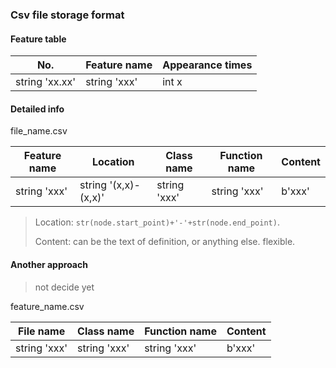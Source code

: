 ### Csv file storage format

#### Feature table

| No.            | Feature name | Appearance times |
| -------------- | ------------ | ---------------- |
| string 'xx.xx' | string 'xxx' | int x            |



#### Detailed info

file_name.csv

| Feature name | Location             | Class name   | Function name | Content |
| ------------ | -------------------- | ------------ | ------------- | ------- |
| string 'xxx' | string '(x,x)-(x,x)' | string 'xxx' | string 'xxx'  | b'xxx'  |

>   Location: `str(node.start_point)+'-'+str(node.end_point)`.
>
>   Content: can be the text of definition, or anything else. flexible.



#### Another approach

>   not decide yet

feature_name.csv

| File name    | Class name   | Function name | Content |
| ------------ | ------------ | ------------- | ------- |
| string 'xxx' | string 'xxx' | string 'xxx'  | b'xxx'  |

